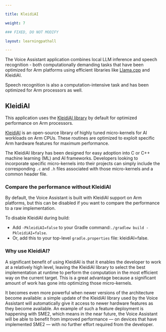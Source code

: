 ```yaml
---

title: KleidiAI

weight: 7

### FIXED, DO NOT MODIFY

layout: learningpathall

---
```


The Voice Assistant application combines local LLM inference and speech recognition - both computationally demanding tasks that have been optimized for Arm platforms using efficient libraries like [Llama.cpp](https://github.com/ggml-org/llama.cpp) and KleidiAI.

Speech recognition is also a computation-intensive task and has been optimized for Arm processors as well.

## KleidiAI

This application uses the [KleidiAI library](https://gitlab.arm.com/kleidi/kleidiai) by default for optimized performance on Arm processors.

[KleidiAI](https://gitlab.arm.com/kleidi/kleidiai) is an open-source library of highly tuned micro-kernels for AI workloads on Arm CPUs. These routines are optimized to exploit specific Arm hardware features for maximum performance.

The KleidiAI library has been designed for easy adoption into C or C++ machine learning (ML) and AI frameworks. Developers looking to incorporate specific micro-kernels into their projects can simply include the corresponding `.c` and `.h` files associated with those micro-kernels and a common header file.

### Compare the performance without KleidiAI

By default, the Voice Assistant is built with KleidiAI support on Arm platforms, but this can be disabled if you want to compare the performance to a raw implementation.

To disable KleidiAI during build:

* Add `-PkleidiAI=false` to your Gradle command:`./gradlew build -PkleidiAI=false`.
* Or, add this to your top-level `gradle.properties` file: kleidiAI=false.  

### Why use KleidiAI?

A significant benefit of using KleidiAI is that it enables the developer to work at a relatively high level, leaving the KleidiAI library to select the best implementation at runtime to perform the computation in the most efficient way on the current target. This is a great advantage because a significant amount of work has gone into optimizing those micro-kernels.

It becomes even more powerful when newer versions of the architecture become available: a simple update of the KleidiAI library used by the Voice Assistant will automatically give it access to newer hardware features as they become available. An example of such a feature deployment is happening with SME2, which means in the near future, the Voice Assistant will be able to benefit from improved performance — on devices that have implemented SME2 — with no further effort required from the developer.